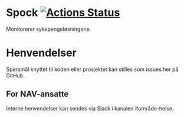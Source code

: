 Spock [![Actions Status](https://github.com/navikt/helse-spock/workflows/master/badge.svg)](https://github.com/navikt/helse-spock/actions)
=============

Monitorerer sykepengeløsningene.

# Henvendelser

Spørsmål knyttet til koden eller prosjektet kan stilles som issues her på GitHub.

## For NAV-ansatte

Interne henvendelser kan sendes via Slack i kanalen #område-helse.
